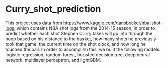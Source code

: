 # Curry_shot_prediction

This project uses data from https://www.kaggle.com/dansbecker/nba-shot-logs, which contains NBA shot logs from the 2014-15 season, in order to predict whether each shot Stephen Curry takes will go into through the hoop based on his distance to the basket, how many shots he previously took that game, the current time on the shot clock, and how long he touched the ball. In order to accomplish this, we built the following models: logistic regression, random forest, boosted decision tree, deep neural network, multilayer perceptron, and lightGBM.
